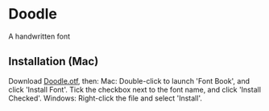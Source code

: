 # Doodle
A handwritten font

## Installation (Mac)
Download [Doodle.otf](https://github.com/AaronRandall/Doodle/raw/master/Doodle.otf), then:
Mac: Double-click to launch 'Font Book', and click 'Install Font'. Tick the checkbox next to the font name, and click 'Install Checked'.
Windows: Right-click the file and select 'Install'.
